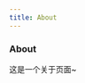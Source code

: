 ```yaml
---
title: About
---
```


<div class="text-center">
  <!-- You can use Vue components inside markdown -->
  <div i-carbon-dicom-overlay text-4xl mb-6 m-auto />
  <h3>About</h3>
</div>

<p text-center>这是一个关于页面~</p>
